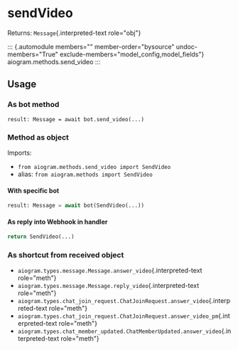 # sendVideo

Returns: `Message`{.interpreted-text role="obj"}

::: {.automodule members="" member-order="bysource" undoc-members="True" exclude-members="model_config,model_fields"}
aiogram.methods.send_video
:::

## Usage

### As bot method

``` 
result: Message = await bot.send_video(...)
```

### Method as object

Imports:

-   `from aiogram.methods.send_video import SendVideo`
-   alias: `from aiogram.methods import SendVideo`

#### With specific bot

``` python
result: Message = await bot(SendVideo(...))
```

#### As reply into Webhook in handler

``` python
return SendVideo(...)
```

### As shortcut from received object

-   `aiogram.types.message.Message.answer_video`{.interpreted-text
    role="meth"}
-   `aiogram.types.message.Message.reply_video`{.interpreted-text
    role="meth"}
-   `aiogram.types.chat_join_request.ChatJoinRequest.answer_video`{.interpreted-text
    role="meth"}
-   `aiogram.types.chat_join_request.ChatJoinRequest.answer_video_pm`{.interpreted-text
    role="meth"}
-   `aiogram.types.chat_member_updated.ChatMemberUpdated.answer_video`{.interpreted-text
    role="meth"}

